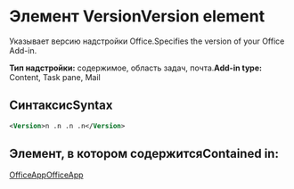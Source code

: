 # <a name="version-element"></a><span data-ttu-id="b3135-101">Элемент Version</span><span class="sxs-lookup"><span data-stu-id="b3135-101">Version element</span></span>

<span data-ttu-id="b3135-102">Указывает версию надстройки Office.</span><span class="sxs-lookup"><span data-stu-id="b3135-102">Specifies the version of your Office Add-in.</span></span>

<span data-ttu-id="b3135-103">**Тип надстройки:** содержимое, область задач, почта.</span><span class="sxs-lookup"><span data-stu-id="b3135-103">**Add-in type:** Content, Task pane, Mail</span></span>

## <a name="syntax"></a><span data-ttu-id="b3135-104">Синтаксис</span><span class="sxs-lookup"><span data-stu-id="b3135-104">Syntax</span></span>

```XML
<Version>n .n .n .n</Version>
```

## <a name="contained-in"></a><span data-ttu-id="b3135-105">Элемент, в котором содержится</span><span class="sxs-lookup"><span data-stu-id="b3135-105">Contained in:</span></span>

[<span data-ttu-id="b3135-106">OfficeApp</span><span class="sxs-lookup"><span data-stu-id="b3135-106">OfficeApp</span></span>](officeapp.md)

